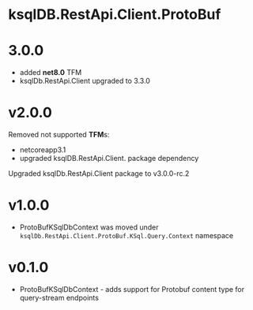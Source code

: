 # ksqlDB.RestApi.Client.ProtoBuf

# 3.0.0
- added **net8.0** TFM
- ksqlDb.RestApi.Client upgraded to 3.3.0

# v2.0.0
Removed not supported **TFM**s:
- netcoreapp3.1
- upgraded ksqlDB.RestApi.Client. package dependency

Upgraded ksqlDb.RestApi.Client package to v3.0.0-rc.2

# v1.0.0
- ProtoBufKSqlDbContext was moved under `ksqlDb.RestApi.Client.ProtoBuf.KSql.Query.Context` namespace

# v0.1.0
- ProtoBufKSqlDbContext - adds support for Protobuf content type for query-stream endpoints
